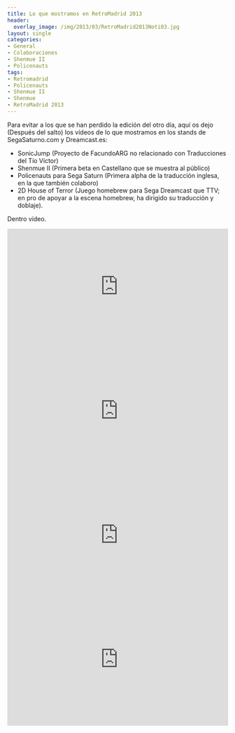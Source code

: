 ```yaml
---
title: Lo que mostramos en RetroMadrid 2013
header:
  overlay_image: /img/2013/03/RetroMadrid2013Noti03.jpg
layout: single
categories:
- General
- Colaboraciones
- Shenmue II
- Policenauts
tags:
- Retromadrid
- Policenauts
- Shenmue II
- Shenmue
- RetroMadrid 2013
---
```

Para evitar a los que se han perdido la edición del otro día, aquí os dejo 
(Después del salto) los vídeos de lo que mostramos en los stands de 
SegaSaturno.com y Dreamcast.es:

- SonicJump (Proyecto de FacundoARG no relacionado con Traducciones del 
Tío Víctor)  
- Shenmue II (Primera beta en Castellano que se muestra al público)  
- Policenauts para Sega Saturn (Primera alpha de la traducción inglesa, 
en la que también colaboro)  
- 2D House of Terror (Juego homebrew para Sega Dreamcast que TTV; en pro de 
apoyar a la escena homebrew, ha dirigido su traducción y doblaje).

Dentro vídeo.

<center><iframe width="505" height="284" src="https://www.youtube-nocookie.com/embed/3WWHDnk_aG0?rel=0" frameborder="0" allow="accelerometer; autoplay; encrypted-media; gyroscope; picture-in-picture" allowfullscreen></iframe></center>
<center><iframe width="505" height="284" src="https://www.youtube-nocookie.com/embed/rC99zr5M9aQ?rel=0" frameborder="0" allow="accelerometer; autoplay; encrypted-media; gyroscope; picture-in-picture" allowfullscreen></iframe></center>
<center><iframe width="505" height="284" src="https://www.youtube-nocookie.com/embed/DDty4ahXRBc?rel=0" frameborder="0" allow="accelerometer; autoplay; encrypted-media; gyroscope; picture-in-picture" allowfullscreen></iframe></center>
<center><iframe width="505" height="284" src="https://www.youtube-nocookie.com/embed/UGtiV9eFAzk?rel=0" frameborder="0" allow="accelerometer; autoplay; encrypted-media; gyroscope; picture-in-picture" allowfullscreen></iframe></center>
